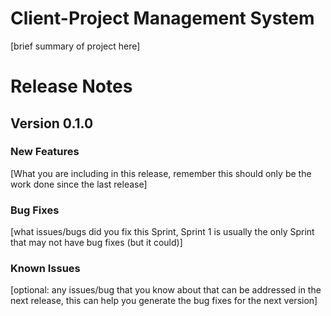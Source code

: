 # Client-Project Management System
[brief summary of project here]

# Release Notes

## Version 0.1.0
### New Features
[What you are including in this release, remember this should only be the work done since the last release]

### Bug Fixes
[what issues/bugs did you fix this Sprint, Sprint 1 is usually the only Sprint that may not have bug fixes (but it could)]

### Known Issues 
[optional: any issues/bug that you know about that can be addressed in the next release, this can help you generate the bug fixes for the next version]
